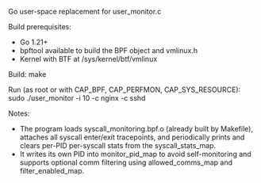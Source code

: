 Go user-space replacement for user_monitor.c

Build prerequisites:
- Go 1.21+
- bpftool available to build the BPF object and vmlinux.h
- Kernel with BTF at /sys/kernel/btf/vmlinux

Build:
  make

Run (as root or with CAP_BPF, CAP_PERFMON, CAP_SYS_RESOURCE):
  sudo ./user_monitor -i 10 -c nginx -c sshd

Notes:
- The program loads syscall_monitoring.bpf.o (already built by Makefile), attaches all syscall enter/exit tracepoints, and periodically prints and clears per-PID per-syscall stats from the syscall_stats_map.
- It writes its own PID into monitor_pid_map to avoid self-monitoring and supports optional comm filtering using allowed_comms_map and filter_enabled_map.
